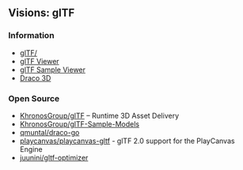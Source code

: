 ## Visions: glTF


### Information
- [glTF/](https://kcoley.github.io/glTF/)
- [glTF Viewer](https://gltf-viewer.donmccurdy.com/)
- [glTF Sample Viewer](https://github.khronos.org/glTF-Sample-Viewer-Release/)
- [Draco 3D](https://google.github.io/draco/) 


### Open Source
- [KhronosGroup/glTF](https://github.com/KhronosGroup/glTF) – Runtime 3D Asset Delivery
- [KhronosGroup/glTF-Sample-Models](https://github.com/KhronosGroup/glTF-Sample-Models)
- [qmuntal/draco-go](https://github.com/qmuntal/draco-go)
- [playcanvas/playcanvas-gltf](https://github.com/playcanvas/playcanvas-gltf) - glTF 2.0 support for the PlayCanvas Engine
- [juunini/gltf-optimizer](https://github.com/juunini/gltf-optimizer) 

